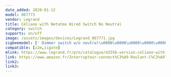 ```yaml
---
date_added: 2020-01-12
model: 067773
vendor: Legrand
title: Céliane with Netatmo Wired Switch No Neutral
category: switch
supports: on/off
image: /assets/images/devices/Legrand_067771.jpg
zigbeemodel: [' Dimmer switch w/o neutral\u0000\u0000\u0000\u0000\u0000']
compatible: [z2m,zigate]
mlink: https://www.legrand.fr/pro/catalogue/42556-version-celiane-with-netatmo/interrupteur-filaire-connecte-avec-option-variateur-celiane-with-netatmo-sans-neutre-5w-a-300w-compensateur-titane
link: https://www.amazon.fr/Interrupteur-connect%C3%A9-Roulant-C%C3%A9liane-Netatmo/dp/B07G3J7V8D
link2: 
link3: 
---
```

